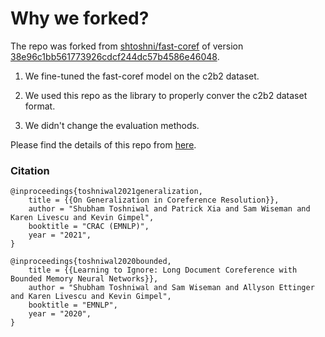 # Why we forked?
The repo was forked from [shtoshni/fast-coref](https://github.com/shtoshni/fast-coref) of version [38e96c1bb561773926cdcf244dc57b4586e46048](https://github.com/shtoshni/fast-coref/tree/38e96c1bb561773926cdcf244dc57b4586e46048).

1. We fine-tuned the fast-coref model on the c2b2 dataset.

2. We used this repo as the library to properly conver the c2b2 dataset format.

3. We didn't change the evaluation methods. 

Please find the details of this repo from [here](https://github.com/shtoshni/fast-coref).



### Citation
```
@inproceedings{toshniwal2021generalization,
    title = {{On Generalization in Coreference Resolution}},
    author = "Shubham Toshniwal and Patrick Xia and Sam Wiseman and Karen Livescu and Kevin Gimpel",
    booktitle = "CRAC (EMNLP)",
    year = "2021",
}

@inproceedings{toshniwal2020bounded,
    title = {{Learning to Ignore: Long Document Coreference with Bounded Memory Neural Networks}},
    author = "Shubham Toshniwal and Sam Wiseman and Allyson Ettinger and Karen Livescu and Kevin Gimpel",
    booktitle = "EMNLP",
    year = "2020",
}
```
